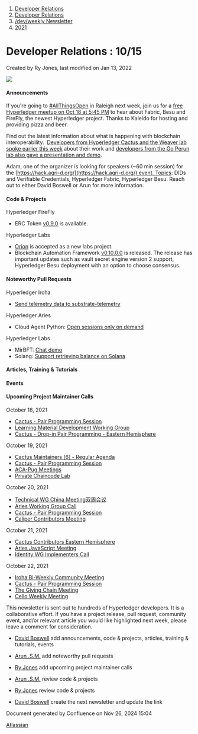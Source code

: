 1. [Developer Relations](index.html)
2. [Developer Relations](Developer-Relations_17170434.html)
3. [/dev/weekly Newsletter](17170445.html)
4. [2021](2021_17170692.html)

# Developer Relations : 10/15

Created by Ry Jones, last modified on Jan 13, 2022

![](attachments/17170434/17171229.png?height=169)

#### Announcements

If you're going to [#AllThingsOpen](https://twitter.com/hashtag/AllThingsOpen?src=hashtag_click) in Raleigh next week, join us for a [free Hyperledger meetup on Oct 18 at 5:45 PM](https://www.meetup.com/Hyperledger-Raleigh/events/281297191/) to hear about Fabric, Besu and FireFly, the newest Hyperledger project. Thanks to Kaleido for hosting and providing pizza and beer.

Find out the latest information about what is happening with blockchain interoperability.  [Developers from Hyperledger Cactus and the Weaver lab spoke earlier this week](https://www.youtube.com/watch?v=l-nZlLK8IMM) about their work and [developers from the Go Perun lab also gave a presentation and demo](https://www.youtube.com/watch?v=-dXyeN_Qww4&t=3s).

Adam, one of the organizer is looking for speakers (~60 min session) for the [https://hack.agri-d.org/](https://hack.agri-d.org/) event. Topics: DIDs and Verifiable Credentials, Hyperledger Fabric, Hyperledger Besu. Reach out to either David Boswell or Arun for more information.

#### Code &amp; Projects

Hyperledger FireFly

- ERC Token [v0.9.0](https://github.com/hyperledger/firefly-tokens-erc1155/releases/tag/v0.9.0) is available.

Hyperledger Labs

- [Orion](https://github.com/hyperledger-labs/hyperledger-labs.github.io/pull/179) is accepted as a new labs project.
- Blockchain Automation Framework [v0.10.0.0](https://github.com/hyperledger-labs/blockchain-automation-framework/releases/tag/v0.10.0.0) is released. The release has important updates such as vault secret engine version 2 support, Hyperledger Besu deployment with an option to choose consensus.

#### Noteworthy Pull Requests

Hyperledger Iroha

- [Send telemetry data to substrate-telemetry](https://github.com/hyperledger/iroha/pull/1524)

Hyperledger Aries

- Cloud Agent Python: [Open sessions only on demand](https://github.com/hyperledger/aries-cloudagent-python/pull/1439)

Hyperledger Labs

- MirBFT: [Chat demo](https://github.com/hyperledger-labs/mirbft/pull/60)
- Solang: [Support retrieving balance on Solana](https://github.com/hyperledger-labs/solang/pull/525)

#### Articles, Training &amp; Tutorials

#### Events

#### Upcoming Project Maintainer Calls

October 18, 2021

- [Cactus - Pair Programming Session](https://lists.hyperledger.org/g/cactus/viewevent?repeatid=35080&eventid=1276873&calstart=2021-10-18)
- [Learning Material Development Working Group](https://lists.hyperledger.org/g/learning-materials-development-wg/viewevent?repeatid=22577&eventid=1276752&calstart=2021-10-18)
- [Cactus - Drop-in Pair Programming - Eastern Hemisphere](https://lists.hyperledger.org/g/cactus/viewevent?repeatid=36541&eventid=1285314&calstart=2021-10-18)

October 19, 2021

- [Cactus Maintainers \[6\] - Regular Agenda](https://lists.hyperledger.org/g/cactus/viewevent?repeatid=36255&eventid=1277555&calstart=2021-10-19)
- [Cactus - Pair Programming Session](https://lists.hyperledger.org/g/cactus/viewevent?repeatid=35080&eventid=1277537&calstart=2021-10-19)
- [ACA-Pug Meetings](https://lists.hyperledger.org/g/aries/viewevent?repeatid=39584&eventid=1279764&calstart=2021-10-19)
- [Private Chaincode Lab](https://lists.hyperledger.org/g/fabric/viewevent?repeatid=22096&eventid=1272127&calstart=2021-10-19)

October 20, 2021

- [Technical WG China Meeting双周会议](https://lists.hyperledger.org/g/twg-china/viewevent?repeatid=25673&eventid=1278319&calstart=2021-10-20)
- [Aries Working Group Call](https://lists.hyperledger.org/g/aries/viewevent?repeatid=21922&eventid=1280014&calstart=2021-10-20)
- [Cactus - Pair Programming Session](https://lists.hyperledger.org/g/cactus/viewevent?repeatid=35080&eventid=1278469&calstart=2021-10-20)
- [Caliper Contributors Meeting](https://lists.hyperledger.org/g/caliper/viewevent?repeatid=15870&eventid=1278210&calstart=2021-10-20)

October 21, 2021

- [Cactus Contributors Eastern Hemisphere](https://lists.hyperledger.org/g/cactus/viewevent?repeatid=29073&eventid=1279212&calstart=2021-10-21)
- [Aries JavaScript Meeting](https://lists.hyperledger.org/g/aries/viewevent?repeatid=35824&eventid=1261621&calstart=2021-10-21)
- [Identity WG Implementers Call](https://lists.hyperledger.org/g/identity-wg/viewevent?repeatid=21924&eventid=1279133&calstart=2021-10-21)

October 22, 2021

- [Iroha Bi-Weekly Community Meeting](https://lists.hyperledger.org/g/iroha/viewevent?repeatid=33280&eventid=1279515&calstart=2021-10-22)
- [Cactus - Pair Programming Session](https://lists.hyperledger.org/g/cactus/viewevent?repeatid=35080&eventid=1279534&calstart=2021-10-22)
- [The Giving Chain Meeting](https://lists.hyperledger.org/g/learning-materials-development-wg/viewevent?repeatid=38091&eventid=1279523&calstart=2021-10-22)
- [Cello Weekly Meeting](https://lists.hyperledger.org/g/cello/viewevent?repeatid=20636&eventid=1279512&calstart=2021-10-22)

This newsletter is sent out to hundreds of Hyperledger developers. It is a collaborative effort. If you have a project release, pull request, community event, and/or relevant article you would like highlighted next week, please leave a comment for consideration.

- [David Boswell](https://lf-hyperledger.atlassian.net/wiki/people/70121:0a14f738-3039-421f-a6a9-a83d19f23227?ref=confluence) add announcements, code &amp; projects, articles, training &amp; tutorials, events
- [Arun .S.M.](https://lf-hyperledger.atlassian.net/wiki/people/621a0e5097d313006ba7386a?ref=confluence) add noteworthy pull requests
  
- [Ry Jones](https://lf-hyperledger.atlassian.net/wiki/people/557058:078cecfc-fb17-4d9a-8759-b5b74efa6850?ref=confluence) add upcoming project maintainer calls
- [Arun .S.M.](https://lf-hyperledger.atlassian.net/wiki/people/621a0e5097d313006ba7386a?ref=confluence) review code &amp; projects
- [Ry Jones](https://lf-hyperledger.atlassian.net/wiki/people/557058:078cecfc-fb17-4d9a-8759-b5b74efa6850?ref=confluence) review code &amp; projects
- [David Boswell](https://lf-hyperledger.atlassian.net/wiki/people/70121:0a14f738-3039-421f-a6a9-a83d19f23227?ref=confluence) create the next newsletter and update the link

Document generated by Confluence on Nov 26, 2024 15:04

[Atlassian](http://www.atlassian.com/)
